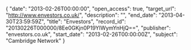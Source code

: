 {
  "date": "2013-02-26T00:00:00", 
  "open_access": true, 
  "target_url": "http://www.envestors.co.uk/", 
  "description": "", 
  "end_date": "2013-04-30T23:59:59Z", 
  "title": "Envestors", 
  "record_id": "20130226T000000/8Ee0GKjn0P19YIWymYnHjQ==", 
  "publisher": "envestors.co.uk", 
  "start_date": "2013-02-26T00:00:00Z", 
  "subject": "Cambridge Network"
}

